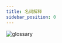 ```yaml
---
title: 名词解释
sidebar_position: 0
---
```

![glossary](https://img.alicdn.com/imgextra/i2/O1CN01vPZjCM1jT26YujpGk_!!6000000004548-0-tps-2284-4301.jpg)
